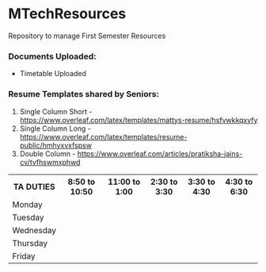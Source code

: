 # MTechResources
Repository to manage First Semester Resources

### Documents Uploaded:
 - Timetable Uploaded

### Resume Templates shared by Seniors:
1. Single Column Short - https://www.overleaf.com/latex/templates/mattys-resume/hsfvwkkqxyfy
2. Single Column Long - https://www.overleaf.com/latex/templates/resume-public/hmhyxvxfspsw
3. Double Column - https://www.overleaf.com/articles/pratiksha-jains-cv/tvfhswmxphwd

<table>
 <tr>
  <th>TA DUTIES</th>
  <th>8:50 to 10:50</th>
  <th>11:00 to 1:00</th>
  <th>2:30 to 3:30</th>
  <th>3:30 to 4:30</th>
  <th>4:30 to 6:30</th>
 </tr>
 <tr>
  <td>Monday</td>
  <td></td>
  <td></td>
  <td></td>
  <td></td>
  <td></td>
 </tr>
 <tr>
  <td>Tuesday</td>
  <td></td>
  <td></td>
  <td></td>
  <td></td>
  <td></td>
 </tr>
 <tr>
  <td>Wednesday</td>
  <td></td>
  <td></td>
  <td></td>
  <td></td>
  <td></td>
 </tr>
 <tr>
  <td>Thursday</td>
  <td></td>
  <td></td>
  <td></td>
  <td></td>
  <td></td>
 </tr>
 <tr>
  <td>Friday</td>
  <td></td>
  <td></td>
  <td></td>
  <td></td>
  <td></td>
 </tr>
 
</table>
